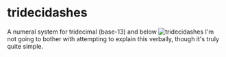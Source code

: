 # tridecidashes
A numeral system for tridecimal (base-13) and below
![tridecidashes](https://github.com/emorydeer2/tridecidashes/assets/107522398/e3f9a776-702d-457b-b663-b33f16852918)
I'm not going to bother with attempting to explain this verbally, though it's truly quite simple.
